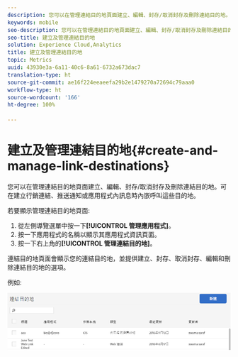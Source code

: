 ```yaml
---
description: 您可以在管理連結目的地頁面建立、編輯、封存/取消封存及刪除連結目的地。可在建立行銷連結、推送通知或應用程式內訊息時內嵌呼叫這些目的地。
keywords: mobile
seo-description: 您可以在管理連結目的地頁面建立、編輯、封存/取消封存及刪除連結目的地。可在建立行銷連結、推送通知或應用程式內訊息時內嵌呼叫這些目的地。
seo-title: 建立及管理連結目的地
solution: Experience Cloud,Analytics
title: 建立及管理連結目的地
topic: Metrics
uuid: 43930e3a-6a11-40c6-8a61-6732a673dac7
translation-type: ht
source-git-commit: ae16f224eeaeefa29b2e1479270a72694c79aaa0
workflow-type: ht
source-wordcount: '166'
ht-degree: 100%

---
```



# 建立及管理連結目的地{#create-and-manage-link-destinations}

您可以在管理連結目的地頁面建立、編輯、封存/取消封存及刪除連結目的地。可在建立行銷連結、推送通知或應用程式內訊息時內嵌呼叫這些目的地。

若要顯示管理連結目的地頁面:

1. 從左側導覽選單中按一下&#x200B;**[!UICONTROL 管理應用程式]**。
1. 按一下應用程式的名稱以顯示其應用程式資訊頁面。
1. 按一下右上角的&#x200B;**[!UICONTROL 管理連結目的地]**。

連結目的地頁面會顯示您的連結目的地，並提供建立、封存、取消封存、編輯和刪除連結目的地的選項。

例如:

![](assets/link_destinations_list.png)

